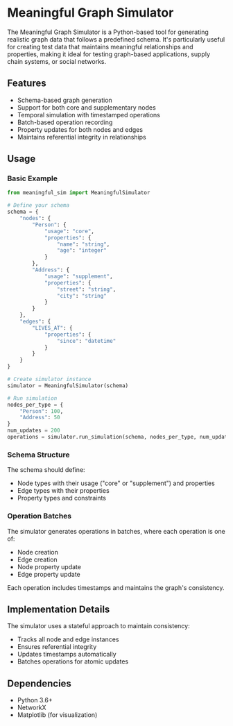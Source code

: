 # Meaningful Graph Simulator

The Meaningful Graph Simulator is a Python-based tool for generating realistic graph data that follows a predefined schema. It's particularly useful for creating test data that maintains meaningful relationships and properties, making it ideal for testing graph-based applications, supply chain systems, or social networks.

## Features

- Schema-based graph generation
- Support for both core and supplementary nodes
- Temporal simulation with timestamped operations
- Batch-based operation recording
- Property updates for both nodes and edges
- Maintains referential integrity in relationships

## Usage

### Basic Example

```python
from meaningful_sim import MeaningfulSimulator

# Define your schema
schema = {
    "nodes": {
        "Person": {
            "usage": "core",
            "properties": {
                "name": "string",
                "age": "integer"
            }
        },
        "Address": {
            "usage": "supplement",
            "properties": {
                "street": "string",
                "city": "string"
            }
        }
    },
    "edges": {
        "LIVES_AT": {
            "properties": {
                "since": "datetime"
            }
        }
    }
}

# Create simulator instance
simulator = MeaningfulSimulator(schema)

# Run simulation
nodes_per_type = {
    "Person": 100,
    "Address": 50
}
num_updates = 200
operations = simulator.run_simulation(schema, nodes_per_type, num_updates)
```

### Schema Structure

The schema should define:
- Node types with their usage ("core" or "supplement") and properties
- Edge types with their properties
- Property types and constraints

### Operation Batches

The simulator generates operations in batches, where each operation is one of:
- Node creation
- Edge creation
- Node property update
- Edge property update

Each operation includes timestamps and maintains the graph's consistency.

## Implementation Details

The simulator uses a stateful approach to maintain consistency:
- Tracks all node and edge instances
- Ensures referential integrity
- Updates timestamps automatically
- Batches operations for atomic updates

## Dependencies

- Python 3.6+
- NetworkX
- Matplotlib (for visualization)
